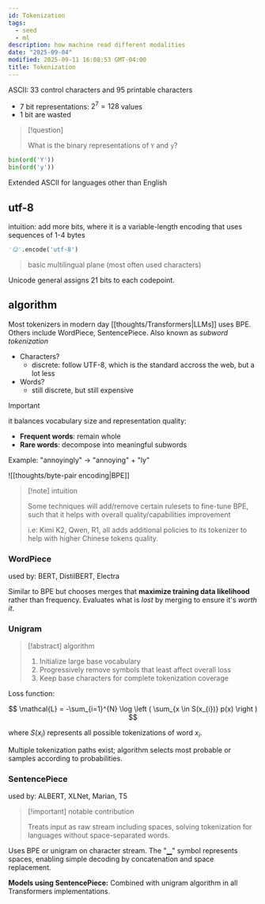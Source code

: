 ```yaml
---
id: Tokenization
tags:
  - seed
  - ml
description: how machine read different modalities
date: "2025-09-04"
modified: 2025-09-11 16:08:53 GMT-04:00
title: Tokenization
---
```


ASCII: 33 control characters and 95 printable characters

- 7 bit representations: $2^{7} = 128$ values
- 1 bit are wasted

> [!question]
>
> What is the binary representations of `Y` and `y`?

```python
bin(ord('Y'))
bin(ord('y'))
```

Extended ASCII for languages other than English

## utf-8

intuition: add more bits, where it is a variable-length encoding that uses sequences of 1-4 bytes

```python
'😋'.encode('utf-8')
```

> basic multilingual plane (most often used characters)

Unicode general assigns 21 bits to each codepoint.

## algorithm

Most tokenizers in modern day [[thoughts/Transformers|LLMs]] uses BPE. Others include WordPiece, SentencePiece. Also known as _subword tokenization_

- Characters?
  - discrete: follow UTF-8, which is the standard accross the web, but a lot less
- Words?
  - still discrete, but still expensive

> [!important]
>
> it balances vocabulary size and representation quality:
>
> - **Frequent words**: remain whole
> - **Rare words**: decompose into meaningful subwords
>
> Example: "annoyingly" → "annoying" + "ly"

![[thoughts/byte-pair encoding|BPE]]

> [!note] intuition
>
> Some techniques will add/remove certain rulesets to fine-tune BPE, such that it helps with overall quality/capabilities improvement
>
> i.e: Kimi K2, Qwen, R1, all adds additional policies to its tokenizer to help with higher Chinese tokens quality.

### WordPiece

used by: BERT, DistilBERT, Electra

Similar to BPE but chooses merges that **maximize training data likelihood** rather than frequency. Evaluates what is _lost_ by merging to ensure it's _worth it_.

### Unigram

> [!abstract] algorithm
>
> 1. Initialize large base vocabulary
> 2. Progressively remove symbols that least affect overall loss
> 3. Keep base characters for complete tokenization coverage

Loss function:

$$
\mathcal{L} = -\sum_{i=1}^{N} \log \left ( \sum_{x \in S(x_{i})} p(x) \right )
$$

where $S(x_i)$ represents all possible tokenizations of word $x_i$.

Multiple tokenization paths exist; algorithm selects most probable or samples according to probabilities.

### SentencePiece

used by: ALBERT, XLNet, Marian, T5

> [!important] notable contribution
>
> Treats input as raw stream including spaces, solving tokenization for languages without space-separated words.

Uses BPE or unigram on character stream. The "▁" symbol represents spaces, enabling simple decoding by concatenation and space replacement.

**Models using SentencePiece:** Combined with unigram algorithm in all Transformers implementations.
